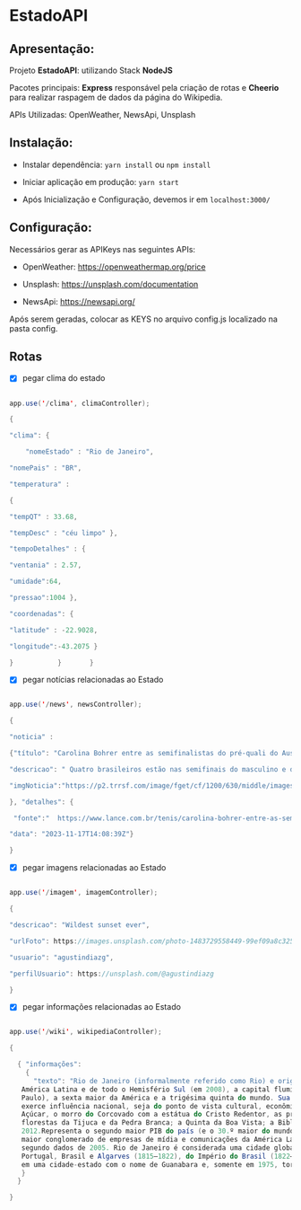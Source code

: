 # EstadoAPI

## Apresentação: 

  

Projeto **EstadoAPI**:  utilizando Stack **NodeJS** 

  

Pacotes principais: **Express** responsável pela criação de rotas e
**Cheerio** para realizar raspagem de dados da página do Wikipedia. 


APIs Utilizadas: OpenWeather, NewsApi, Unsplash
 

## Instalação: 

- Instalar dependência: `yarn install` ou `npm install` 

- Iniciar aplicação em produção: `yarn start`
  
- Após Inicialização e Configuração, devemos ir em `localhost:3000/`

 

## Configuração: 
 

Necessários gerar as APIKeys nas seguintes APIs: 

 
- OpenWeather: https://openweathermap.org/price 

- Unsplash: https://unsplash.com/documentation 

- NewsApi: https://newsapi.org/ 

 

Após serem geradas, colocar as KEYS no arquivo config.js localizado na pasta config. 


## Rotas 

  

- [x] pegar clima do estado 

```java 

app.use('/clima', climaController); 

{  

"clima": { 

  	"nomeEstado" : "Rio de Janeiro", 

"nomePais" : "BR", 

"temperatura" :  

{  

"tempQT" : 33.68, 

"tempDesc" : "céu limpo" },	 

"tempoDetalhes" : {  

"ventania" : 2.57, 

"umidade":64, 

"pressao":1004 }, 

"coordenadas": { 

"latitude" : -22.9028, 

"longitude":-43.2075 }	 

}           }       } 
```


- [x] pegar notícias relacionadas ao Estado 


```java 

app.use('/news', newsController); 

{ 

"noticia" :  

{"título": "Carolina Bohrer entre as semifinalistas do pré-quali do Australian Open no Rio de Janeiro", 

"descricao": " Quatro brasileiros estão nas semifinais do masculino e do feminino do Australian Open Junior ...", 

"imgNoticia":"https://p2.trrsf.com/image/fget/cf/1200/630/middle/images.terra.com/2023/11/17/720377733-carolinabohrerrio23med2.jpg" 

}, "detalhes": { 

 "fonte":"  https://www.lance.com.br/tenis/carolina-bohrer-entre-as-semifinalistas-do-pre-quali-do-australian-open-no-rio-de-janeiro.html ", 

"data": "2023-11-17T14:08:39Z"} 

} 

```

- [x] pegar imagens relacionadas ao Estado 

  

```java 

app.use('/imagem', imagemController); 

{ 

"descricao": "Wildest sunset ever", 

"urlFoto": https://images.unsplash.com/photo-1483729558449-99ef09a8c325?crop=entropy&cs=tinysrgb&fit=max&fm=jpg&ixid=M3w1Mjg2NDZ8MHwxfHNlYXJjaHwxfHxyaW8lMjBkZSUyMGphbmVpcm98ZW58MHx8fHwxNzAwMzE2OTMxfDA&ixlib=rb-4.0.3&q=80&w=1080, 

"usuario": "agustindiazg", 

"perfilUsuario": https://unsplash.com/@agustindiazg 

}
```


- [x] pegar informações relacionadas ao Estado 

  

```java 

app.use('/wiki', wikipediaController); 

{ 

  { "informações": 
    { 
      "texto": "Rio de Janeiro (informalmente referido como Rio) e originalmente em sua fundação (São Sebastião do Rio de Janeiro), é um município brasileiro, capital do estado homônimo, situado no Sudeste do país. Maior destino turístico internacional no Brasil, da   
   América Latina e de todo o Hemisfério Sul (em 2008), a capital fluminense é a cidade brasileira mais conhecida no exterior, funcionando como um \"espelho\", ou \"retrato\" nacional, seja positiva ou negativamente. É a segunda maior metrópole do Brasil (depois de São 
   Paulo), a sexta maior da América e a trigésima quinta do mundo. Sua população estimada pelo IBGE para o censo de 2022 era de 6 211 423 habitantes. Tem o epíteto de Cidade Maravilhosa, e os que nela nascem são chamados de cariocas.\nClassificada como uma metrópole, 
   exerce influência nacional, seja do ponto de vista cultural, econômico ou político brasileiros, e é um dos principais centros econômicos, culturais e financeiros do país, sendo internacionalmente conhecida por diversos ícones culturais e paisagísticos, como o Pão de 
   Açúcar, o morro do Corcovado com a estátua do Cristo Redentor, as praias dos bairros de Copacabana, Ipanema e Barra da Tijuca, entre outras; os estádios do Maracanã e Nilton Santos; o bairro boêmio da Lapa e seus arcos; o Theatro Municipal do Rio de Janeiro; as 
   florestas da Tijuca e da Pedra Branca; a Quinta da Boa Vista; a Biblioteca Nacional; a ilha de Paquetá; o réveillon de Copacabana; o carnaval carioca; a Bossa Nova e o samba. Parte da cidade foi designada Patrimônio Cultural da Humanidade pela UNESCO em 1 de julho de 
   2012.Representa o segundo maior PIB do país (e o 30.º maior do mundo), estimado em cerca de 329 bilhões de reais (IBGE/2016), e é sede das duas maiores empresas brasileiras — a Petrobras e a Vale, e das principais companhias de petróleo e telefonia do Brasil, além do 
   maior conglomerado de empresas de mídia e comunicações da América Latina, o Grupo Globo. Contemplado por grande número de universidades e institutos, é o segundo maior polo de pesquisa e desenvolvimento do Brasil, responsável por 19% da produção científica nacional, 
   segundo dados de 2005. Rio de Janeiro é considerada uma cidade global beta — pelo inventário de 2008 da Universidade de Loughborough (GaWC).\nA cidade foi, sucessivamente, capital da colônia portuguesa do Estado do Brasil (1763–1815), depois do Reino Unido de 
   Portugal, Brasil e Algarves (1815–1822), do Império do Brasil (1822–1889) e da República dos Estados Unidos do Brasil (1889–1968) até 1960, quando a sede do governo foi transferida definitivamente para a recém-construída Brasília. Naquele ano, o Rio foi transformado 
   em uma cidade-estado com o nome de Guanabara e, somente em 1975, torna-se a capital do estado do Rio de Janeiro.\n"
   } 
  }

}
```
